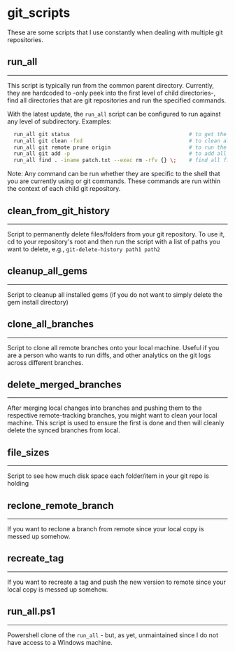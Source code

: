 git_scripts
===========

These are some scripts that I use constantly when dealing with multiple git repositories.

## run_all
----------
This script is typically run from the common parent directory. Currently, they are hardcoded to -only peek into the first level of child directories-, find all directories that are git repositories and run the specified commands.

With the latest update, the `run_all` script can be configured to run against any level of subdirectory. Examples:
```bash
  run_all git status                                      # to get the git status of all git repos
  run_all git clean -fxd                                  # to clean all git repos
  run_all git remote prune origin                         # to run the git remote prune command
  run_all git add -p                                      # to add all modified (unstaged) files for a commit eventually
  run_all find . -iname patch.txt --exec rm -rfv {} \;    # find all files with the name 'patch.txt'
```

Note: Any command can be run whether they are specific to the shell that you are currently using or git commands. These commands are run within the context of each child git repository.


## clean_from_git_history
----------
Script to permanently delete files/folders from your git repository. To use it, cd to your repository's root and then run the script with a list of paths you want to delete, e.g., `git-delete-history path1 path2`

## cleanup_all_gems
----------
Script to cleanup all installed gems (if you do not want to simply delete the gem install directory)

## clone_all_branches
----------
Script to clone all remote branches onto your local machine. Useful if you are a person who wants to run diffs, and other analytics on the git logs across different branches.

## delete_merged_branches
----------
After merging local changes into branches and pushing them to the respective remote-tracking branches, you might want to clean your local machine. This script is used to ensure the first is done and then will cleanly delete the synced branches from local.

## file_sizes
----------
Script to see how much disk space each folder/item in your git repo is holding

## reclone_remote_branch
----------
If you want to reclone a branch from remote since your local copy is messed up somehow.

## recreate_tag
----------
If you want to recreate a tag and push the new version to remote since your local copy is messed up somehow.

## run_all.ps1
----------
Powershell clone of the `run_all` - but, as yet, unmaintained since I do not have access to a Windows machine.
